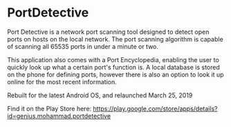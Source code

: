 # PortDetective

Port Detective is a network port scanning tool designed to detect open ports on hosts on the local network. The port scanning algorithm is capable of scanning all 65535 ports in under a minute or two.

This application also comes with a Port Encyclopedia, enabling the user to quickly look up what a certain port's function is. A local database is stored on the phone for defining ports, however there is also an option to look it up online for the most recent information.

Rebuilt for the latest Android OS, and relaunched March 25, 2019

Find it on the Play Store here: https://play.google.com/store/apps/details?id=genius.mohammad.portdetective
